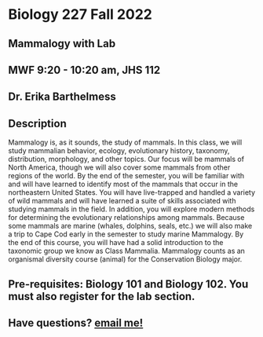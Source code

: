# Biology 227 Fall 2022

## Mammalogy with Lab
## MWF 9:20 - 10:20 am, JHS 112
## Dr. Erika Barthelmess

## Description
Mammalogy is, as it sounds, the study of mammals.  In this class, we will study mammalian behavior, ecology, evolutionary history, taxonomy, distribution, morphology, and other topics.  Our focus will be mammals of North America, though we will also cover some mammals from other regions of the world. By the end of the semester, you will be familiar with and will have learned to identify most of the mammals that occur in the northeastern United States.  You will have live-trapped and handled a variety of wild mammals and will have learned a suite of skills associated with studying mammals in the field.  In addition, you will explore modern methods for determining the evolutionary relationships among mammals. Because some mammals are marine (whales, dolphins, seals, etc.) we will also make a trip to Cape Cod early in the semester to study marine Mammalogy.  By the end of this course, you will have had a solid introduction to the taxonomic group we know as Class Mammalia. Mammalogy counts as an organismal diversity course (animal) for the Conservation Biology major.

## Pre-requisites: Biology 101 and Biology 102. You must also register for the lab section.

## Have questions? [email me!](mailto:barthelmess@stlawu.edu?subject=question%20about%20mammalogy)
